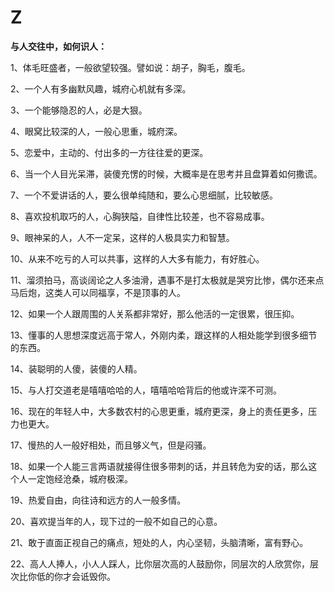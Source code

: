 # Z

**与人交往中，如何识人：**

1、体毛旺盛者，一般欲望较强。譬如说：胡子，胸毛，腹毛。

2、一个人有多幽默风趣，城府心机就有多深。

3、一个能够隐忍的人，必是大狠。

4、眼窝比较深的人，一般心思重，城府深。

5、恋爱中，主动的、付出多的一方往往爱的更深。

6、当一个人目光呆滞，装傻充愣的时候，大概率是在思考并且盘算着如何撒谎。

7、一个不爱讲话的人，要么很单纯随和，要么心思细腻，比较敏感。

8、喜欢投机取巧的人，心胸狭隘，自律性比较差，也不容易成事。

9、眼神呆的人，人不一定呆，这样的人极具实力和智慧。

10、从来不吃亏的人可以共事，这样的人大多有能力，有好胜心。

11、溜须拍马，高谈阔论之人多油滑，遇事不是打太极就是哭穷比惨，偶尔还来点马后炮，这类人可以同福享，不是顶事的人。

12、如果一个人跟周围的人关系都非常好，那么他活的一定很累，很压抑。

13、懂事的人思想深度远高于常人，外刚内柔，跟这样的人相处能学到很多细节的东西。

14、装聪明的人傻，装傻的人精。

15、与人打交道老是嘻嘻哈哈的人，嘻嘻哈哈背后的他或许深不可测。

16、现在的年轻人中，大多数农村的心思更重，城府更深，身上的责任更多，压力也更大。

17、慢热的人一般好相处，而且够义气，但是闷骚。

18、如果一个人能三言两语就接得住很多带刺的话，并且转危为安的话，那么这个人一定饱经沧桑，城府极深。

19、热爱自由，向往诗和远方的人一般多情。

20、喜欢提当年的人，现下过的一般不如自己的心意。

21、敢于直面正视自己的痛点，短处的人，内心坚韧，头脑清晰，富有野心。

22、高人人捧人，小人人踩人，比你层次高的人鼓励你，同层次的人欣赏你，层次比你低的你才会诋毁你。



